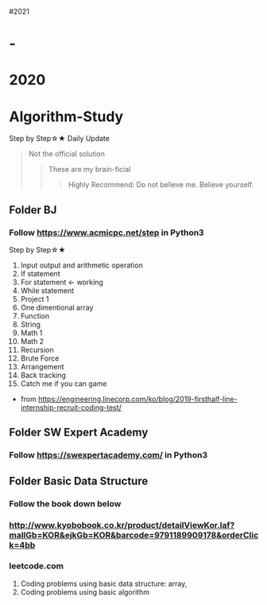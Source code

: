 #2021
# -


# 2020
# Algorithm-Study
Step by Step☆★
Daily Update
> Not the official solution
>> These are my brain-ficial
>>> Highly Recommend: Do not believe me. Believe yourself.

## Folder BJ
### Follow https://www.acmicpc.net/step in Python3

Step by Step☆★
1. Input output and arithmetic operation
2. If statement
3. For statement <- working
4. While statement
5. Project 1
6. One dimentional array
7. Function
8. String
9. Math 1
10. Math 2
11. Recursion
12. Brute Force
13. Arrangement
14. Back tracking
15. Catch me if you can game
* from https://engineering.linecorp.com/ko/blog/2019-firsthalf-line-internship-recruit-coding-test/

## Folder SW Expert Academy
### Follow https://swexpertacademy.com/ in Python3

## Folder Basic Data Structure
### Follow the book down below
### http://www.kyobobook.co.kr/product/detailViewKor.laf?mallGb=KOR&ejkGb=KOR&barcode=9791189909178&orderClick=4bb
### leetcode.com
1. Coding problems using basic data structure: array, 
2. Coding problems using basic algorithm
